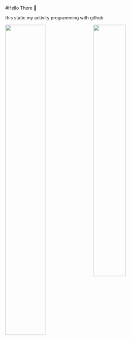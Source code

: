 #Hello There 👋 

this static my activity programming with github



<div>
<a href="https://github.com/islaturrahman">
  <img align="center" width="50%" src="https://github-readme-stats.vercel.app/api?username=islaturrahman&show_icons=true&theme=radical" />
</a>

<a href="https://github.com/anuraghazra/github-readme-stats">
  <img align="right" width="45%" src="https://github-readme-stats.vercel.app/api/top-langs/?username=islaturrahman&langs_count=6&custom_title=My%Languages&theme=radical&layout=compact" />
</a>
  
  
  
</div>





